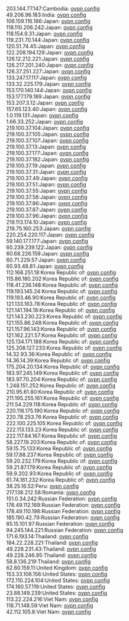 203.144.77.147:Cambodia: [ovpn config](vpn/203_144_77_147.ovpn)  
49.206.96.183:India: [ovpn config](vpn/49_206_96_183.ovpn)  
106.159.116.186:Japan: [ovpn config](vpn/106_159_116_186.ovpn)  
118.110.206.242:Japan: [ovpn config](vpn/118_110_206_242.ovpn)  
118.154.9.31:Japan: [ovpn config](vpn/118_154_9_31.ovpn)  
119.231.70.144:Japan: [ovpn config](vpn/119_231_70_144.ovpn)  
120.51.74.45:Japan: [ovpn config](vpn/120_51_74_45.ovpn)  
122.208.194.129:Japan: [ovpn config](vpn/122_208_194_129.ovpn)  
126.12.212.221:Japan: [ovpn config](vpn/126_12_212_221.ovpn)  
126.217.201.240:Japan: [ovpn config](vpn/126_217_201_240.ovpn)  
126.37.251.227:Japan: [ovpn config](vpn/126_37_251_227.ovpn)  
133.247.17.117:Japan: [ovpn config](vpn/133_247_17_117.ovpn)  
133.32.225.179:Japan: [ovpn config](vpn/133_32_225_179.ovpn)  
153.170.140.144:Japan: [ovpn config](vpn/153_170_140_144.ovpn)  
153.177.179.189:Japan: [ovpn config](vpn/153_177_179_189.ovpn)  
153.207.3.12:Japan: [ovpn config](vpn/153_207_3_12.ovpn)  
157.65.123.40:Japan: [ovpn config](vpn/157_65_123_40.ovpn)  
1.0.119.131:Japan: [ovpn config](vpn/1_0_119_131.ovpn)  
1.66.33.252:Japan: [ovpn config](vpn/1_66_33_252.ovpn)  
219.100.37.104:Japan: [ovpn config](vpn/219_100_37_104.ovpn)  
219.100.37.105:Japan: [ovpn config](vpn/219_100_37_105.ovpn)  
219.100.37.107:Japan: [ovpn config](vpn/219_100_37_107.ovpn)  
219.100.37.13:Japan: [ovpn config](vpn/219_100_37_13.ovpn)  
219.100.37.177:Japan: [ovpn config](vpn/219_100_37_177.ovpn)  
219.100.37.182:Japan: [ovpn config](vpn/219_100_37_182.ovpn)  
219.100.37.19:Japan: [ovpn config](vpn/219_100_37_19.ovpn)  
219.100.37.31:Japan: [ovpn config](vpn/219_100_37_31.ovpn)  
219.100.37.49:Japan: [ovpn config](vpn/219_100_37_49.ovpn)  
219.100.37.51:Japan: [ovpn config](vpn/219_100_37_51.ovpn)  
219.100.37.55:Japan: [ovpn config](vpn/219_100_37_55.ovpn)  
219.100.37.58:Japan: [ovpn config](vpn/219_100_37_58.ovpn)  
219.100.37.86:Japan: [ovpn config](vpn/219_100_37_86.ovpn)  
219.100.37.87:Japan: [ovpn config](vpn/219_100_37_87.ovpn)  
219.100.37.96:Japan: [ovpn config](vpn/219_100_37_96.ovpn)  
219.113.174.10:Japan: [ovpn config](vpn/219_113_174_10.ovpn)  
219.75.160.253:Japan: [ovpn config](vpn/219_75_160_253.ovpn)  
220.254.220.117:Japan: [ovpn config](vpn/220_254_220_117.ovpn)  
59.140.177.177:Japan: [ovpn config](vpn/59_140_177_177.ovpn)  
60.239.239.122:Japan: [ovpn config](vpn/60_239_239_122.ovpn)  
60.68.226.159:Japan: [ovpn config](vpn/60_68_226_159.ovpn)  
60.71.229.57:Japan: [ovpn config](vpn/60_71_229_57.ovpn)  
60.93.48.81:Japan: [ovpn config](vpn/60_93_48_81.ovpn)  
112.168.251.18:Korea Republic of: [ovpn config](vpn/112_168_251_18.ovpn)  
115.86.180.202:Korea Republic of: [ovpn config](vpn/115_86_180_202.ovpn)  
118.41.236.148:Korea Republic of: [ovpn config](vpn/118_41_236_148.ovpn)  
119.193.145.24:Korea Republic of: [ovpn config](vpn/119_193_145_24.ovpn)  
119.193.46.90:Korea Republic of: [ovpn config](vpn/119_193_46_90.ovpn)  
121.133.163.78:Korea Republic of: [ovpn config](vpn/121_133_163_78.ovpn)  
121.141.194.18:Korea Republic of: [ovpn config](vpn/121_141_194_18.ovpn)  
121.143.230.223:Korea Republic of: [ovpn config](vpn/121_143_230_223.ovpn)  
121.155.86.248:Korea Republic of: [ovpn config](vpn/121_155_86_248.ovpn)  
121.157.96.143:Korea Republic of: [ovpn config](vpn/121_157_96_143.ovpn)  
121.162.221.57:Korea Republic of: [ovpn config](vpn/121_162_221_57.ovpn)  
125.134.171.188:Korea Republic of: [ovpn config](vpn/125_134_171_188.ovpn)  
125.208.127.233:Korea Republic of: [ovpn config](vpn/125_208_127_233.ovpn)  
14.32.93.36:Korea Republic of: [ovpn config](vpn/14_32_93_36.ovpn)  
14.36.14.39:Korea Republic of: [ovpn config](vpn/14_36_14_39.ovpn)  
175.204.20.134:Korea Republic of: [ovpn config](vpn/175_204_20_134.ovpn)  
183.97.245.149:Korea Republic of: [ovpn config](vpn/183_97_245_149.ovpn)  
183.97.70.204:Korea Republic of: [ovpn config](vpn/183_97_70_204.ovpn)  
1.248.151.252:Korea Republic of: [ovpn config](vpn/1_248_151_252.ovpn)  
210.95.61.80:Korea Republic of: [ovpn config](vpn/210_95_61_80.ovpn)  
211.195.255.161:Korea Republic of: [ovpn config](vpn/211_195_255_161.ovpn)  
211.54.229.118:Korea Republic of: [ovpn config](vpn/211_54_229_118.ovpn)  
220.118.175.190:Korea Republic of: [ovpn config](vpn/220_118_175_190.ovpn)  
220.78.253.76:Korea Republic of: [ovpn config](vpn/220_78_253_76.ovpn)  
222.100.225.105:Korea Republic of: [ovpn config](vpn/222_100_225_105.ovpn)  
222.113.133.23:Korea Republic of: [ovpn config](vpn/222_113_133_23.ovpn)  
222.117.84.167:Korea Republic of: [ovpn config](vpn/222_117_84_167.ovpn)  
58.227.19.203:Korea Republic of: [ovpn config](vpn/58_227_19_203.ovpn)  
59.15.75.133:Korea Republic of: [ovpn config](vpn/59_15_75_133.ovpn)  
59.17.88.237:Korea Republic of: [ovpn config](vpn/59_17_88_237.ovpn)  
59.20.232.179:Korea Republic of: [ovpn config](vpn/59_20_232_179.ovpn)  
59.21.87.179:Korea Republic of: [ovpn config](vpn/59_21_87_179.ovpn)  
59.9.202.93:Korea Republic of: [ovpn config](vpn/59_9_202_93.ovpn)  
61.74.161.232:Korea Republic of: [ovpn config](vpn/61_74_161_232.ovpn)  
38.25.16.52:Peru: [ovpn config](vpn/38_25_16_52.ovpn)  
217.138.212.58:Romania: [ovpn config](vpn/217_138_212_58.ovpn)  
151.0.34.242:Russian Federation: [ovpn config](vpn/151_0_34_242.ovpn)  
176.49.112.169:Russian Federation: [ovpn config](vpn/176_49_112_169.ovpn)  
178.49.110.198:Russian Federation: [ovpn config](vpn/178_49_110_198.ovpn)  
185.190.42.79:Russian Federation: [ovpn config](vpn/185_190_42_79.ovpn)  
85.15.101.97:Russian Federation: [ovpn config](vpn/85_15_101_97.ovpn)  
94.245.144.221:Russian Federation: [ovpn config](vpn/94_245_144_221.ovpn)  
171.6.193.14:Thailand: [ovpn config](vpn/171_6_193_14.ovpn)  
184.22.228.221:Thailand: [ovpn config](vpn/184_22_228_221.ovpn)  
49.228.231.43:Thailand: [ovpn config](vpn/49_228_231_43.ovpn)  
49.228.246.95:Thailand: [ovpn config](vpn/49_228_246_95.ovpn)  
58.8.136.219:Thailand: [ovpn config](vpn/58_8_136_219.ovpn)  
62.60.159.11:United Kingdom: [ovpn config](vpn/62_60_159_11.ovpn)  
153.33.108.156:United States: [ovpn config](vpn/153_33_108_156.ovpn)  
172.110.224.104:United States: [ovpn config](vpn/172_110_224_104.ovpn)  
174.160.57.119:United States: [ovpn config](vpn/174_160_57_119.ovpn)  
23.88.149.239:United States: [ovpn config](vpn/23_88_149_239.ovpn)  
113.22.224.216:Viet Nam: [ovpn config](vpn/113_22_224_216.ovpn)  
118.71.148.59:Viet Nam: [ovpn config](vpn/118_71_148_59.ovpn)  
42.112.105.8:Viet Nam: [ovpn config](vpn/42_112_105_8.ovpn)  
